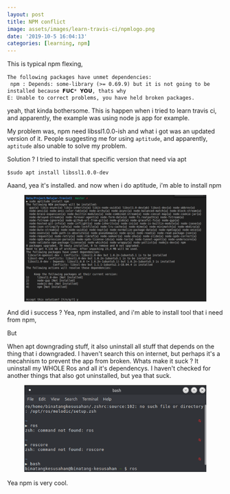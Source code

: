 ```yaml
---
layout: post
title: NPM conflict
image: assets/images/learn-travis-ci/npmlogo.png
date: '2019-10-5 16:04:13'
categories: [learning, npm]
---
```


This is typical npm flexing, 

~~~.language-bash
The following packages have unmet dependencies:
 npm : Depends: some-library (>= 0.69.9) but it is not going to be installed because 𝗙𝗨𝗖* 𝗬𝗢𝗨, thats why
E: Unable to correct problems, you have held broken packages.
~~~

yeah, that kinda bothersome. This is happen when i tried to learn travis ci, and apparently, the example was using node js app for example. 

My problem was, npm need libssl1.0.0-ish and what i got was an updated version of it. People suggesting me for using `aptitude`, and apparently, `aptitude` also unable to solve my problem.

Solution ? I tried to install that specific version that need via apt
~~~.language-bash
$sudo apt install libssl1.0.0-dev 
~~~
Aaand, yea it's installed. and now when i do aptitude, i'm able to install npm

<!--kg-card-begin: image--><figure class="kg-card kg-image-card"><img src="/assets/images/learn-travis-ci/dependenshit.png" class="kg-image"></figure><!--kg-card-end: image-->

And did i success ? Yea, npm installed, and i'm able to install tool that i need from npm,

But

When apt downgrading stuff, it also uninstall all stuff that depends on the thing that i downgraded. I haven't search this on internet, but perhaps it's a mecahnism to prevent the app from broken. Whats make it suck ? It uninstall my WHOLE Ros and all it's dependencys. I haven't checked for another things that also got uninstalled, but yea that suck.

<!--kg-card-begin: image--><figure class="kg-card kg-image-card"><img src="/assets/images/learn-travis-ci/ros-removed.png" class="kg-image"></figure><!--kg-card-end: image-->

 Yea npm is very cool.


